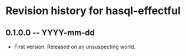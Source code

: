 # Revision history for hasql-effectful

## 0.1.0.0 -- YYYY-mm-dd

* First version. Released on an unsuspecting world.
